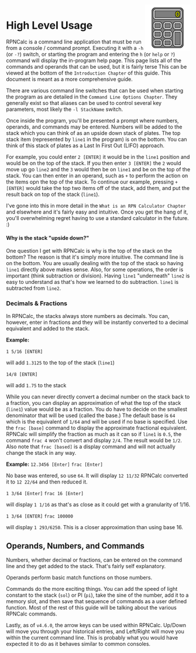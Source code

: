 <img align="right" width="125" src="../Images/HighLevelUsage.png">

# High Level Usage

RPNCalc is a command line application that must be run from a console / command prompt.  Executing it with a `-h` (or `-?`) switch, or starting the program and entering the `h` (or `help` or `?`) command will display the in-program help page.  This page lists all of the commands and operands that can be used, but it is fairly terse  This can be viewed at the bottom of the `Introduction Chapter` of this guide. This document is meant as a more comprehensive guide.

There are various command line switches that can be used when starting the program as are detailed in the `Command Line Options Chapter`.  They generally exist so that aliases can be used to control several key parameters, most likely the `-l StackName` switch.

Once inside the program, you'll be presented a prompt where numbers, operands, and commands may be entered.  Numbers will be added to the stack which you can think of as an upside down stack of plates.  The top stack item (represented by `line1` in the program) is on the bottom.  You can think of this stack of plates as a Last In First Out (LIFO) approach.

For example, you could enter `2 [ENTER]` it would be in the `line1` position and would be on the top of the stack.  If you then enter `3 [ENTER]` the `2` would move up go `line2` and the `3` would then be on `line1` and be on the top of the stack.  You can then enter in an operand, such as `+` to perform the action on the items opn the top of the stack. To continue our example, pressing `+ [ENTER]` would take the top two items off of the stack, add them, and put the result back on top of the stack (`line1`).  

I've gone into this in more detail in the `What is an RPN Calculator Chapter` and elsewhere and it's fairly easy and intuitive.  Once you get the hang of it, you'll overwhelming regret having to use a standard calculator in the future. :)

#### Why is the stack "upside down?"

One question I get with RPNCalc is why is the top of the stack on the bottom?  The reason is that it's simply more intuitive.  The command line is on the bottom.  You are usually dealing with the top of the stack so having `line1` directly above makes sense.  Also, for some operations, the order is important (think subtraction or division).  Having `line1` "underneath" `line2` is easy to understand as that's how we learned to do subtraction.  `line1` is subtracted from `line2`.

### Decimals & Fractions

In RPNCalc, the stacks always store numbers as decimals.  You can, however, enter in fractions and they will be instantly converted to a decimal equivalent and added to the stack.

**Example:**

`1 5/16 [ENTER]` 

will add `1.3125` to the top of the stack (`line1`)

`14/8 [ENTER]` 

will add `1.75` to the stack

While you can never directly convert a decimal number on the stack back to a fraction, you can display an approximation of what the top of the stack (`line1`) value would be as a fraction.  You do have to decide on the smallest denominator that will be used (called the base.)  The default base is `64` which is the equivalent of `1/64` and will be used if no base is specified.  Use the `frac [base]` command to display the approximate fractional equivalent.  RPNCalc will simplify the fraction as much as it can so if `line1` is `0.5`, the command `frac 4` won't convert and display `2/4`.  The result would be `1/2`.  Also note that `frac [based]` is a display command and will not actually change the stack in any way.

**Example:**
`12.3456 [Enter]`
`frac [Enter]`

No base was entered, so use `64`. It will display `12 11/32`  RPNCalc converted it to `12 22/64` and then reduced it.

`1 3/64 [Enter]`
`frac 16 [Enter]`

will display `1 1/16` as that's as close as it could get with a granularity of 1/16.

`1 3/64 [ENTER]`
`frac 100000`

will display `1 293/6250`.  This is a closer approximation than using base 16.

## Operands, Numbers, and Commands

Numbers, whether decimal or fractions, can be entered on the command line and they get added to the stack.  That's fairly self explanatory.

Operands perform basic match functions on those numbers.

Commands do the more exciting things.  You can add the speed of light constant to the stack (`sol`) or PI (`pi`), take the sine of the number, add it to a memory slot, and then save that sequence of commands as a user defined function.  Most of the rest of this guide will be talking about the various RPNCalc commands.

Lastly, as of `v4.6.0`, the arrow keys can be used within RPNCalc.  Up/Down will move you through your historical entries, and Left/Right will move you within the current command line.  This is probably what you would have expected it to do as it behaves similar to common consoles.
